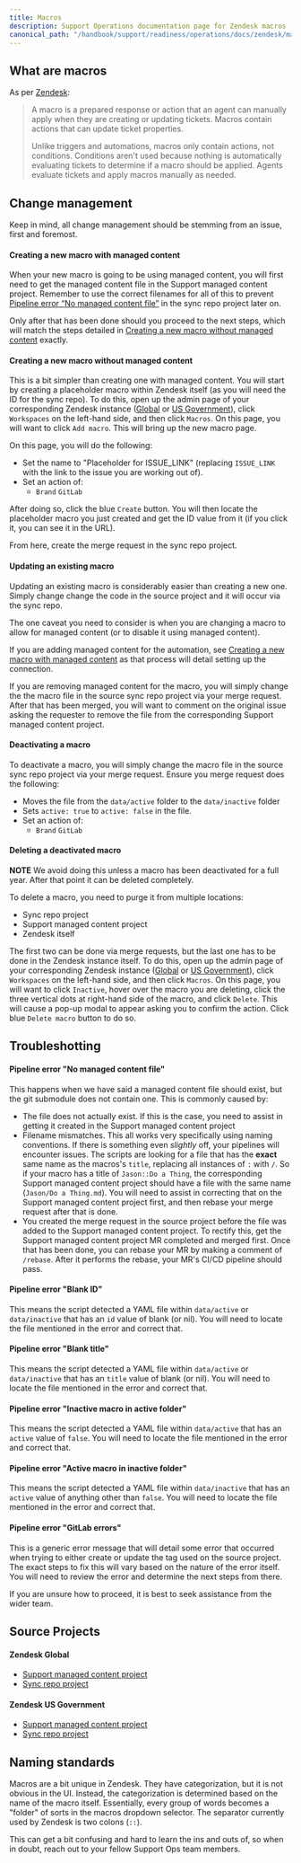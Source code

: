 ```yaml
---
title: Macros
description: Support Operations documentation page for Zendesk macros
canonical_path: "/handbook/support/readiness/operations/docs/zendesk/macros"
---
```


## What are macros

As per
[Zendesk](https://support.zendesk.com/hc/en-us/articles/115001236988-Creating-macros-for-tickets):

> A macro is a prepared response or action that an agent can manually apply
> when they are creating or updating tickets. Macros contain actions that can
> update ticket properties.
>
> Unlike triggers and automations, macros only contain actions, not conditions.
> Conditions aren't used because nothing is automatically evaluating tickets to
> determine if a macro should be applied. Agents evaluate tickets and apply
> macros manually as needed.

## Change management

Keep in mind, all change management should be stemming from an issue, first and
foremost.

#### Creating a new macro with managed content

When your new macro is going to be using managed content, you will first
need to get the managed content file in the Support managed content project.
Remember to use the correct filenames for all of this to prevent
[Pipeline error “No managed content file”](#pipeline-error-no-managed-content-file)
in the sync repo project later on.

Only after that has been done should you proceed to the next steps, which will
match the steps detailed in
[Creating a new macro without managed content](#creating-a-new-macro-without-managed-content)
exactly.

#### Creating a new macro without managed content

This is a bit simpler than creating one with managed content. You will start by
creating a placeholder macro within Zendesk itself (as you will need the ID for
the sync repo). To do this, open up the admin page of your corresponding Zendesk
instance ([Global](https://gitlab.zendesk.com/admin) or
[US Government](https://gitlab-federal-support.zendesk.com/admin)), click
`Workspaces` on the left-hand side, and then click `Macros`. On this page, you
will want to click `Add macro`. This will bring up the new macro page.

On this page, you will do the following:

- Set the name to "Placeholder for ISSUE_LINK" (replacing `ISSUE_LINK` with the
  link to the issue you are working out of).
- Set an action of:
  - `Brand` `GitLab`

After doing so, click the blue `Create` button. You will then locate the
placeholder macro you just created and get the ID value from it (if you click
it, you can see it in the URL).

From here, create the merge request in the sync repo project.

#### Updating an existing macro

Updating an existing macro is considerably easier than creating a new one.
Simply change change the code in the source project and it will occur via the
sync repo.

The one caveat you need to consider is when you are changing a macro to allow
for managed content (or to disable it using managed content).

If you are adding managed content for the automation, see
[Creating a new macro with managed content](creating-a-new-macro-with-managed-content)
as that process will detail setting up the connection.

If you are removing managed content for the macro, you will simply change the
the macro file in the source sync repo project via your merge request. After
that has been merged, you will want to comment on the original issue asking the
requester to remove the file from the corresponding Support managed content
project.

#### Deactivating a macro

To deactivate a macro, you will simply change the macro file in the source sync
repo project via your merge request. Ensure you merge request does the
following:

- Moves the file from the `data/active` folder to the `data/inactive` folder
- Sets `active: true` to `active: false` in the file.
- Set an action of:
  - `Brand` `GitLab`

#### Deleting a deactivated macro

**NOTE** We avoid doing this unless a macro has been deactivated for a full
year. After that point it can be deleted completely.

To delete a macro, you need to purge it from multiple locations:

- Sync repo project
- Support managed content project
- Zendesk itself

The first two can be done via merge requests, but the last one has to be done in
the Zendesk instance itself. To do this, open up the admin page of your
corresponding Zendesk instance ([Global](https://gitlab.zendesk.com/admin) or
[US Government](https://gitlab-federal-support.zendesk.com/admin)), click
`Workspaces` on the left-hand side, and then click `Macros`. On this page, you
will want to click `Inactive`, hover over the macro you are deleting, click the
three vertical dots at right-hand side of the macro, and click `Delete`. This
will cause a pop-up modal to appear asking you to confirm the action. Click blue
`Delete macro` button to do so.

## Troubleshotting

#### Pipeline error "No managed content file"

This happens when we have said a managed content file should exist, but the git
submodule does not contain one. This is commonly caused by:

- The file does not actually exist. If this is the case, you need to assist in
  getting it created in the Support managed content project
- Filename mismatches. This all works very specifically using naming
  conventions. If there is something even *slightly* off, your pipelines will
  encounter issues. The scripts are looking for a file that has the **exact**
  same name as the macros's `title`, replacing all instances of `:` with `/`. So
  if your macro has a title of `Jason::Do a Thing`, the corresponding Support
  managed content project should have a file with the same name
  (`Jason/Do a Thing.md`). You will need to assist in correcting that on the
  Support managed content project first, and then rebase your merge request
  after that is done.
- You created the merge request in the source project before the file was added
  to the Support managed content project. To rectify this, get the Support
  managed content project MR completed and merged first. Once that has been
  done, you can rebase your MR by making a comment of `/rebase`. After it
  performs the rebase, your MR's CI/CD pipeline should pass.

#### Pipeline error "Blank ID"

This means the script detected a YAML file within `data/active` or
`data/inactive` that has an `id` value of blank (or nil). You will need to
locate the file mentioned in the error and correct that.

#### Pipeline error "Blank title"

This means the script detected a YAML file within `data/active` or
`data/inactive` that has an `title` value of blank (or nil). You will need to
locate the file mentioned in the error and correct that.

#### Pipeline error "Inactive macro in active folder"

This means the script detected a YAML file within `data/active` that has an
`active` value of `false`. You will need to locate the file mentioned in the
error and correct that.

#### Pipeline error "Active macro in inactive folder"

This means the script detected a YAML file within `data/inactive` that has an
`active` value of anything other than `false`. You will need to locate the file
mentioned in the error and correct that.

#### Pipeline error "GitLab errors"

This is a generic error message that will detail some error that occurred when
trying to either create or update the tag used on the source project. The exact
steps to fix this will vary based on the nature of the error itself. You will
need to review the error and determine the next steps from there.

If you are unsure how to proceed, it is best to seek assistance from the wider
team.

## Source Projects

#### Zendesk Global

- [Support managed content project](https://gitlab.com/gitlab-com/support/zendesk-global/macros)
- [Sync repo project](https://gitlab.com/gitlab-com/support/zendesk-global/macros)

#### Zendesk US Government

- [Support managed content project](https://gitlab.com/gitlab-com/support/zendesk-us-government/macros)
- [Sync repo project](https://gitlab.com/gitlab-com/support/zendesk-us-government/macros)

## Naming standards

Macros are a bit unique in Zendesk. They have categorization, but it is not
obvious in the UI. Instead, the categorization is determined based on the name
of the macro itself. Essentially, every group of words becomes a "folder" of
sorts in the macros dropdown selector. The separator currently used by Zendesk
is two colons (`::`).

This can get a bit confusing and hard to learn the ins and outs of, so when in
doubt, reach out to your fellow Support Ops team members.
